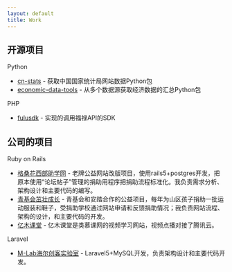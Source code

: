 ```yaml
---
layout: default
title: Work
---
```


## 开源项目

Python

* [cn-stats](https://pypi.org/project/cn-stats/) - 获取中国国家统计局网站数据Python包
* [economic-data-tools](https://pypi.org/project/economic-data-tools/) - 从多个数据源获取经济数据的汇总Python包

PHP

* [fulusdk](https://github.com/songjian/fulusdk) - 实现的调用福禄API的SDK

## 公司的项目

Ruby on Rails 

* [格桑花西部助学网](http://www.gesanghua.org/) - 老牌公益网站改版项目，使用rails5+postgres开发，把原本使用“论坛帖子”管理的捐助用程序把捐助流程标准化。我负责需求分析、架构设计和主要代码的编写。
* [青基会茁壮成长](http://zzcz.wikiflyer.cn/) - 青基会和安踏合作的公益项目，每年为山区孩子捐助一批运动服装和鞋子，受捐助学校通过网站申请和反馈捐助情况；我负责网站流程、架构的设计，和主要代码的开发。
* [亿木课堂](http://www.ymooc.com.cn/) - 亿木课堂是类慕课网的视频学习网站，视频点播对接了腾讯云。

Laravel

* [M-Lab海尔创客实验室](http://lab.haier.com/) - Laravel5+MySQL开发，负责架构设计和主要代码开发。
